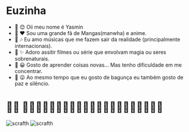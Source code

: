 # Euzinha 

-  🤍 😊 Oii meu nome é Yasmin
-  🤍 ❤️ Sou uma grande fã de Mangas(manwha) e anime. 
-  🤍  🎶 Eu amo músicas que me fazem sair da realidade (principalmente internacionais).
-  🤍 ✨ Adoro assitir filmes ou série que envolvam magia ou seres sobrenaturais.
-  🤍 😀 Gosto de aprender coisas novas... Mas tenho dificuldade em me concentrar.
- 🤍 😛 Ao mesmo tempo que eu gosto de bagunça eu também gosto de paz e silêncio.
# 🏳️‍🌈 🍒🦋🍒🦋🍒🦋🍒🦋🍒🦋🍒🦋🍒🦋🍒🦋🍒🦋🍒🏳️‍🌈
  ![scrafth](https://img.shields.io/badge/Scratch-4D97FF?style=for-the-badge&logo=Scratch&logoColor=white)
  ![scrafth](https://img.shields.io/badge/JavaScript-323330?style=for-the-badge&logo=javascript&logoColor=F7DF1E)
  

